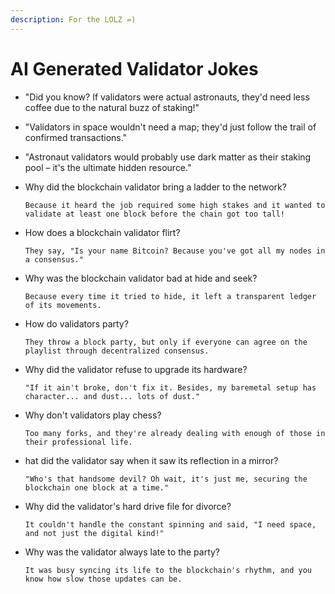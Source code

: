 ```yaml
---
description: For the LOLZ =)
---
```


# AI Generated Validator Jokes

* "Did you know? If validators were actual astronauts, they'd need less coffee due to the natural buzz of staking!"
* "Validators in space wouldn't need a map; they'd just follow the trail of confirmed transactions."
* "Astronaut validators would probably use dark matter as their staking pool – it's the ultimate hidden resource."
*   Why did the blockchain validator bring a ladder to the network?

    ```
    Because it heard the job required some high stakes and it wanted to validate at least one block before the chain got too tall!
    ```
*   How does a blockchain validator flirt?

    ```
    They say, "Is your name Bitcoin? Because you've got all my nodes in a consensus."
    ```
*   Why was the blockchain validator bad at hide and seek?

    ```
    Because every time it tried to hide, it left a transparent ledger of its movements.
    ```
*   How do validators party?

    ```
    They throw a block party, but only if everyone can agree on the playlist through decentralized consensus.
    ```
*   Why did the validator refuse to upgrade its hardware?

    ```
    "If it ain't broke, don't fix it. Besides, my baremetal setup has character... and dust... lots of dust."
    ```
*   Why don't validators play chess?

    ```
    Too many forks, and they're already dealing with enough of those in their professional life.
    ```
*   hat did the validator say when it saw its reflection in a mirror?

    ```
    "Who's that handsome devil? Oh wait, it's just me, securing the blockchain one block at a time."
    ```
*   Why did the validator's hard drive file for divorce?

    ```
    It couldn't handle the constant spinning and said, "I need space, and not just the digital kind!"
    ```
*   Why was the validator always late to the party?

    ```
    It was busy syncing its life to the blockchain's rhythm, and you know how slow those updates can be.
    ```

